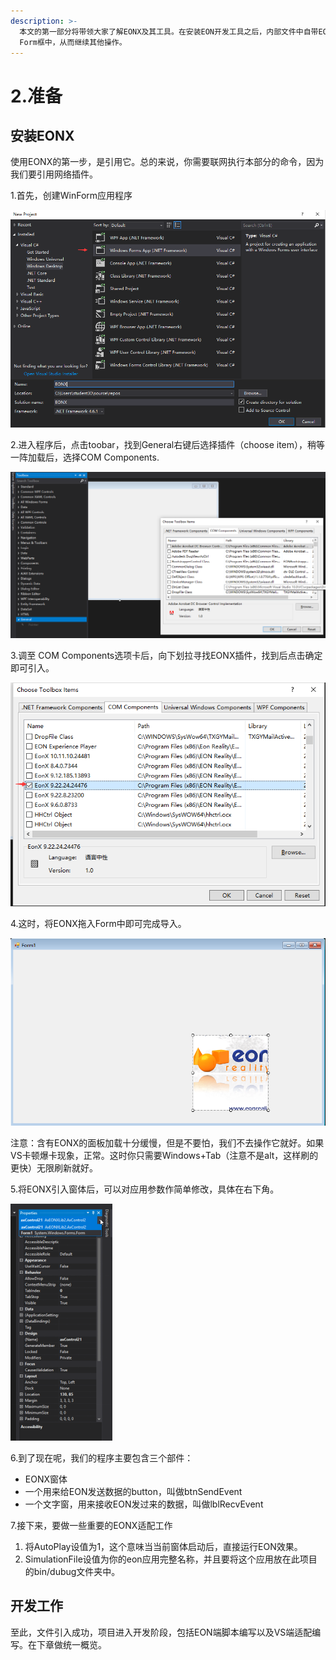 ```yaml
---
description: >-
  本文的第一部分将带领大家了解EONX及其工具。在安装EON开发工具之后，内部文件中自带EONX2.dll，再将其引用至VS2017中，及引用网络插件EONX。即可将EON生成的场景插入VS
  Form框中，从而继续其他操作。
---
```


# 2.准备

## 安装EONX

使用EONX的第一步，是引用它。总的来说，你需要联网执行本部分的命令，因为我们要引用网络插件。

1.首先，创建WinForm应用程序

![](.gitbook/assets/image%20%2814%29.png)

2.进入程序后，点击toobar，找到General右键后选择插件（choose item），稍等一阵加载后，选择COM Components.

![](.gitbook/assets/image%20%2820%29.png)

3.调至 COM Components选项卡后，向下划拉寻找EONX插件，找到后点击确定即可引入。

![](.gitbook/assets/image%20%287%29.png)

4.这时，将EONX拖入Form中即可完成导入。

![](.gitbook/assets/image%20%285%29.png)

注意：含有EONX的面板加载十分缓慢，但是不要怕，我们不去操作它就好。如果VS卡顿爆卡现象，正常。这时你只需要Windows+Tab（注意不是alt，这样刷的更快）无限刷新就好。

5.将EONX引入窗体后，可以对应用参数作简单修改，具体在右下角。



![](.gitbook/assets/image%20%282%29.png)

  
6.到了现在呢，我们的程序主要包含三个部件：

* EONX窗体
* 一个用来给EON发送数据的button，叫做btnSendEvent
* 一个文字窗，用来接收EON发过来的数据，叫做lblRecvEvent

7.接下来，要做一些重要的EONX适配工作

1. 将AutoPlay设值为1，这个意味当当前窗体启动后，直接运行EON效果。
2. SimulationFile设值为你的eon应用完整名称，并且要将这个应用放在此项目的bin/dubug文件夹中。

## 开发工作

至此，文件引入成功，项目进入开发阶段，包括EON端脚本编写以及VS端适配编写。在下章做统一概览。

